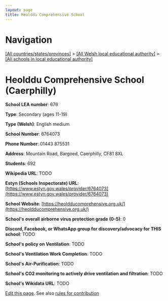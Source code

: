 ```yaml
---
layout: page
title: Heolddu Comprehensive School
---
```

# Navigation

[[All countries/states/provinces]](../../..) > [[All Welsh local educational authority]](../..) > [[All schools in local educational authority]](..)

# Heolddu Comprehensive School (Caerphilly)

**School LEA number**: 676

**Type**: Secondary (ages 11-19)

**Type (Welsh)**: English medium

**School Number**: 6764073

**Phone Number**: 01443 875531

**Address**: Mountain Road, Bargoed, Caerphilly, CF81 8XL

**Students**: 692

**Wikipedia URL**: TODO

**Estyn (Schools Inspectorate) URL**: [https://www.estyn.gov.wales/provider/6764073](https://www.estyn.gov.wales/provider/6764073)

**School Website**: [https://heoldducomprehensive.org.uk/](https://heoldducomprehensive.org.uk/)

**School's overall airborne virus protection grade (0-5)**: 0

**Discord, Facebook, or WhatsApp group for discovery/advocacy for THIS school**: TODO

**School's policy on Ventilation**: TODO

**School's Ventilation Work Completion**: TODO

**School's Air-Purification**: TODO

**School's CO2 monitoring to actively drive ventilation and filtration**: TODO

**School's Wikidata URL**: TODO




[Edit this page](https://github.com/VentilationProject/Wales/edit/prif/./Caerphilly/Heolddu_Comprehensive_School.md). See also [rules for contribution](../../../contribution-rules/)